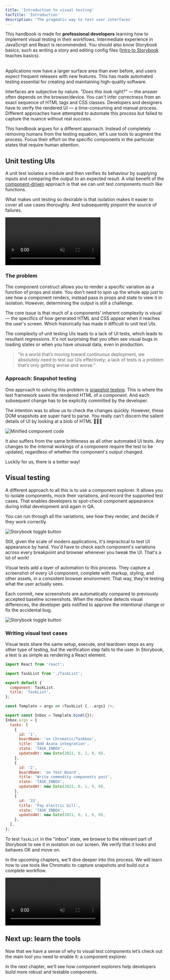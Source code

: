 ```yaml
---
title: 'Introduction to visual testing'
tocTitle: 'Introduction'
description: 'The pragmatic way to test user interfaces'
---
```


<div class="aside">
This handbook is made for <b>professional developers</b> learning how to implement visual testing in their workflows. Intermediate experience in JavaScript and React is recommended. You should also know Storybook basics, such as writing a story and editing config files (<a href="/intro-to-storybook">Intro to Storybook</a> teaches basics).
</div>

<br/>

Applications now have a larger surface area than ever before, and users expect frequent releases with new features. This has made automated testing essential for creating and maintaining high-quality software.

Interfaces are subjective by nature. _"Does this look right?"_ — the answer often depends on the browser/device. You can't infer correctness from an exact sequence of HTML tags and CSS classes. Developers and designers have to verify the rendered UI — a time-consuming and manual process. Different approaches have attempted to automate this process but failed to capture the nuance without real success.

This handbook argues for a different approach. Instead of completely removing humans from the testing equation, let's use tools to augment the process. Focus their effort on the specific components in the particular states that require human attention.

## Unit testing UIs

A unit test isolates a module and then verifies its behaviour by supplying inputs and comparing the output to an expected result. A vital benefit of the [component-driven](https://componentdriven.org/) approach is that we can unit test components much like functions.

What makes unit testing so desirable is that isolation makes it easier to cover all use cases thoroughly. And subsequently pinpoint the source of failures.

<video autoPlay muted playsInline loop>
  <source
    src="/visual-testing-handbook/unit-testing-optimized.mp4"
    type="video/mp4"/>
</video>

### The problem

The component construct allows you to render a specific variation as a function of props and state. You don't need to spin up the whole app just to see how a component renders, instead pass in props and state to view it in isolation. However, determining the output is still a challenge.

The core issue is that much of a components' inherent complexity is visual — the specifics of how generated HTML and CSS appear when it reaches the user's screen. Which historically has made it difficult to unit test UIs.

The complexity of unit testing UIs leads to a lack of UI tests, which leads to resultant regressions. It's not surprising that you often see visual bugs in loading states or when you have unusual data, even in production.

> "In a world that’s moving toward continuous deployment, we absolutely need to test our UIs effectively; a lack of tests is a problem that’s only getting worse and worse."

### Approach: Snapshot testing

One approach to solving this problem is [snapshot testing](https://reactjs.org/docs/testing-recipes.html#snapshot-testing). This is where the test framework saves the rendered HTML of a component. And each subsequent change has to be explicitly committed by the developer.

The intention was to allow us to check the changes quickly. However, these DOM snapshots are super hard to parse. You really can't discern the salient details of UI by looking at a blob of HTML 🤷🏽‍♂️

![Minified component code](/visual-testing-handbook/code-visual-testing-optimized.png)

It also suffers from the same brittleness as all other automated UI tests. Any changes to the internal workings of a component require the test to be updated, regardless of whether the component's output changed.

Luckily for us, there is a better way!

## Visual testing

A different approach to all this is to use a component explorer. It allows you to isolate components, mock their variations, and record the supported test cases. That enables developers to spot-check component appearance during initial development and again in QA.

You can run through all the variations, see how they render, and decide if they work correctly.

![Storybook toggle button](/visual-testing-handbook/storybook-toggle-stories-optimized.png)

Still, given the scale of modern applications, it's impractical to test UI appearance by hand. You'd have to check each component's variations across every breakpoint and browser whenever you tweak the UI. That's a lot of work!

Visual tests add a layer of automation to this process. They capture a screenshot of every UI component, complete with markup, styling, and other assets, in a consistent browser environment. That way, they're testing what the user actually sees.

Each commit, new screenshots are automatically compared to previously accepted baseline screenshots. When the machine detects visual differences, the developer gets notified to approve the intentional change or fix the accidental bug.

![Storybook toggle button](/visual-testing-handbook/component-visual-testing.gif)

### Writing visual test cases

Visual tests share the same setup, execute, and teardown steps as any other type of testing, but the verification step falls to the user. In Storybook, a test is as simple as rendering a React element.

```js:title=src/components/TaskList.stories.js
import React from 'react';

import TaskList from './TaskList';

export default {
  component: TaskList,
  title: 'TaskList',
};

const Template = args => <TaskList {...args} />;

export const Inbox = Template.bind({});
Inbox.args = {
  tasks: [
    {
      id: '1',
      boardName: 'on Chromatic/Taskbox',
      title: 'Add Asana integration',
      state: 'TASK_INBOX',
      updatedAt: new Date(2021, 0, 1, 9, 0),
    },
    {
      id: '2',
      boardName: 'on Test Board',
      title: 'Write commodity components post',
      state: 'TASK_INBOX',
      updatedAt: new Date(2021, 0, 1, 9, 0),
    },
    {
      id: '33',
      title: 'Pay electric bill',
      state: 'TASK_INBOX',
      updatedAt: new Date(2021, 0, 1, 9, 0),
    },
  ],
};
```

To test `TaskList` in the "inbox" state, we browse to the relevant part of Storybook to see it in isolation on our screen. We verify that it looks and behaves OK and move on.

In the upcoming chapters, we'll dive deeper into this process. We will learn how to use tools like Chromatic to capture snapshots and build out a complete workflow.

<video autoPlay muted playsInline loop>
  <source
    src="/visual-testing-handbook/tasklist-snoozed-stories-optimized.mp4"
    type="video/mp4"/>
</video>

## Next up: learn the tools

Now that we have a sense of why to visual test components let’s check out the main tool you need to enable it: a component explorer.

In the next chapter, we’ll see how component explorers help developers build more robust and testable components.
